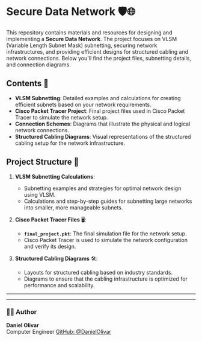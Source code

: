 # Secure Data Network 🛡️🌐

This repository contains materials and resources for designing and implementing a **Secure Data Network**. The project focuses on VLSM (Variable Length Subnet Mask) subnetting, securing network infrastructures, and providing efficient designs for structured cabling and network connections. Below you'll find the project files, subnetting details, and connection diagrams.

## Contents 📂

- **VLSM Subnetting**: Detailed examples and calculations for creating efficient subnets based on your network requirements.
- **Cisco Packet Tracer Project**: Final project files used in Cisco Packet Tracer to simulate the network setup.
- **Connection Schemes**: Diagrams that illustrate the physical and logical network connections.
- **Structured Cabling Diagrams**: Visual representations of the structured cabling setup for the network infrastructure.

## Project Structure 📑

1. **VLSM Subnetting Calculations**:  
   - Subnetting examples and strategies for optimal network design using VLSM.
   - Calculations and step-by-step guides for subnetting large networks into smaller, more manageable subnets.

2. **Cisco Packet Tracer Files** 🖥️:  
   - **`final_project.pkt`**: The final simulation file for the network setup.
   - Cisco Packet Tracer is used to simulate the network configuration and verify its design.

3. **Structured Cabling Diagrams** 🛠️:  
   - Layouts for structured cabling based on industry standards.
   - Diagrams to ensure that the cabling infrastructure is optimized for performance and scalability.


---


---

### 👨‍💻 Author

**Daniel Olivar**  
Computer Engineer
[GitHub: @DanielOlivar](https://github.com/DanielOlivar)
